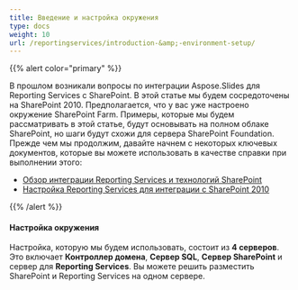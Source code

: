 ```yaml
---
title: Введение и настройка окружения
type: docs
weight: 10
url: /reportingservices/introduction-&amp;-environment-setup/
---
```


{{% alert color="primary" %}} 

В прошлом возникали вопросы по интеграции Aspose.Slides для Reporting Services с SharePoint. В этой статье мы будем сосредоточены на SharePoint 2010. Предполагается, что у вас уже настроено окружение SharePoint Farm. Примеры, которые мы будем рассматривать в этой статье, будут основывать на полном облаке SharePoint, но шаги будут схожи для сервера SharePoint Foundation. Прежде чем мы продолжим, давайте начнем с некоторых ключевых документов, которые вы можете использовать в качестве справки при выполнении этого: 

- [Обзор интеграции Reporting Services и технологий SharePoint](https://docs.microsoft.com/en-us/previous-versions/sql/sql-server-2008-r2/bb326358(v=sql.105))  
- [Настройка Reporting Services для интеграции с SharePoint 2010](https://docs.microsoft.com/en-us/previous-versions/sql/)

{{% /alert %}} 
#### **Настройка окружения**
Настройка, которую мы будем использовать, состоит из **4 серверов**. Это включает **Контроллер домена**, **Сервер SQL**, **Сервер SharePoint** и сервер для **Reporting Services**. Вы можете решить разместить SharePoint и Reporting Services на одном сервере.